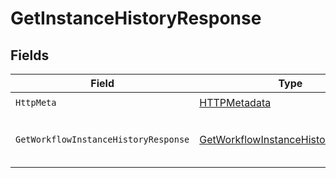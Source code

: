 # GetInstanceHistoryResponse


## Fields

| Field                                                                                               | Type                                                                                                | Required                                                                                            | Description                                                                                         |
| --------------------------------------------------------------------------------------------------- | --------------------------------------------------------------------------------------------------- | --------------------------------------------------------------------------------------------------- | --------------------------------------------------------------------------------------------------- |
| `HttpMeta`                                                                                          | [HTTPMetadata](../../Models/Components/HTTPMetadata.md)                                             | :heavy_check_mark:                                                                                  | N/A                                                                                                 |
| `GetWorkflowInstanceHistoryResponse`                                                                | [GetWorkflowInstanceHistoryResponse](../../Models/Components/GetWorkflowInstanceHistoryResponse.md) | :heavy_minus_sign:                                                                                  | The workflow instance history                                                                       |
